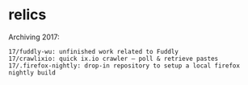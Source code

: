 # relics

Archiving 2017:
```
17/fuddly-wu: unfinished work related to Fuddly
17/crawlixio: quick ix.io crawler – poll & retrieve pastes
17/.firefox-nightly: drop-in repository to setup a local firefox nightly build
```
